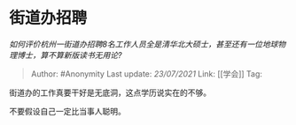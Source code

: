 # 街道办招聘
*如何评价杭州一街道办招聘8名工作人员全是清华北大硕士，甚至还有一位地球物理博士，算不算新版读书无用论?*

> Author: #Anonymity
> Last update: *23/07/2021*
> Link: [[学会]]
> Tag:

街道办的工作真要干好是无底洞，这点学历说实在的不够。

不要假设自己一定比当事人聪明。
